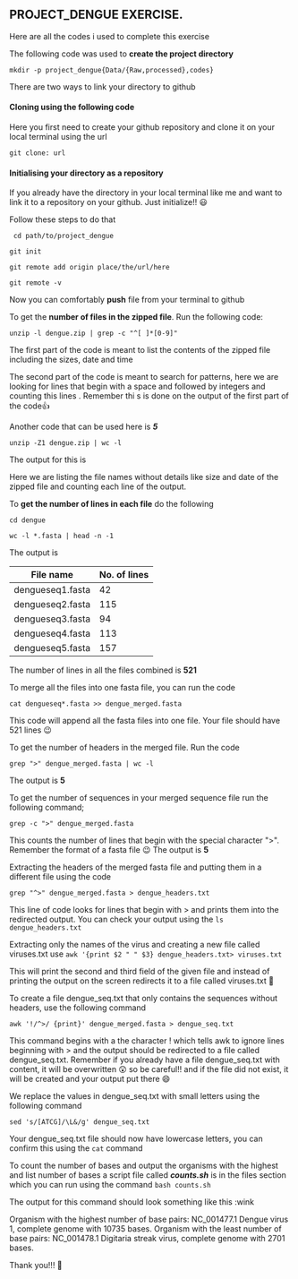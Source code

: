 ## PROJECT_DENGUE EXERCISE.

Here are all the codes i used to complete this exercise

The following code was used to **create the project directory**

`mkdir -p project_dengue{Data/{Raw,processed},codes}`

There are two ways to link your directory  to github

 #### Cloning using the following code

 Here you first need to create your github repository and clone it on your local terminal using the url

`git clone: url`

#### Initialising your directory as a repository
If you already have the directory in your local terminal like me and want to link it to a repository on your github. Just initialize!! 😃

Follow these steps to do that 

```
 cd path/to/project_dengue

git init 

git remote add origin place/the/url/here

git remote -v

```

Now you can comfortably **push** file from your terminal to github

To get the **number of files in the zipped file**. Run the following code:

`unzip -l dengue.zip | grep -c "^[ ]*[0-9]" `

The first part of the code is meant to list the contents of the zipped file including the sizes, date and time 

The second part of the code is meant to search for patterns, here we are looking for lines that begin with a space and followed by integers and counting this lines . Remember thi s is done on the output of the first part of the code👍

Another code that can be used here is   **_5_**

`unzip -Z1 dengue.zip | wc -l`

The output for this is 

Here we are listing the file names without details like size and date of the zipped file and counting each line of the output.

To **get the number of lines in each file** do the following

```
cd dengue

wc -l *.fasta | head -n -1

```

The output is 

| File name | No. of lines|
|------------|------------|
|dengueseq1.fasta| 42|
|dengueseq2.fasta| 115|
|dengueseq3.fasta| 94|
|dengueseq4.fasta|113|
|dengueseq5.fasta|157|

The number of lines in all the files combined is **521**

To merge all the files into one fasta file, you can run the code 

`cat dengueseq*.fasta >> dengue_merged.fasta`

This code will append all the fasta files into one file. Your file should have 521 lines 😉

To get the number of headers in the merged file. Run the code

`grep ">" dengue_merged.fasta | wc -l`

The output is **5**

To get the number of sequences in your merged sequence file run the following command;

`grep -c ">" dengue_merged.fasta`

This counts the number of lines that begin with the special character ">". Remember the format of a fasta file 😉 The output is **5**

Extracting the headers of the merged fasta file and putting them in a different file using the code

`grep "^>" dengue_merged.fasta > dengue_headers.txt`

This line of code looks for lines that begin with > and prints them into the redirected output. You can check your output using the 
`ls dengue_headers.txt` 

Extracting only the names of the virus and creating a new file called viruses.txt use
`awk '{print $2 " " $3} dengue_headers.txt> viruses.txt`

This will print the second and third field of the given file and instead of printing the output on the screen redirects it to a file called viruses.txt 👏

To create a file dengue_seq.txt that only contains the sequences without headers, use the following command

`awk '!/^>/ {print}' dengue_merged.fasta > dengue_seq.txt`

This command begins with a the character ! which tells awk to ignore lines beginning with >  and the output should be redirected to a file called dengue_seq.txt. Remember if you  already have a file dengue_seq.txt with content, it will be overwritten 😲 so be careful!! and if the file did not exist, it will be created and your output put there 😄

We replace the values in dengue_seq.txt with small letters using the following command

`sed 's/[ATCG]/\L&/g' dengue_seq.txt`

Your dengue_seq.txt file should now have lowercase letters, you can confirm this using the `cat` command

To count the number of bases and output the organisms with the highest and list number of bases a script file called **_counts.sh_** is in the files section which you can run using the command `bash counts.sh`

The output for this command should look something like this :wink

Organism with the highest number of base pairs: NC_001477.1 Dengue virus 1, complete genome with 10735 bases.
Organism with the least number of base pairs: NC_001478.1 Digitaria streak virus, complete genome with 2701 bases.

Thank you!!! 👋









